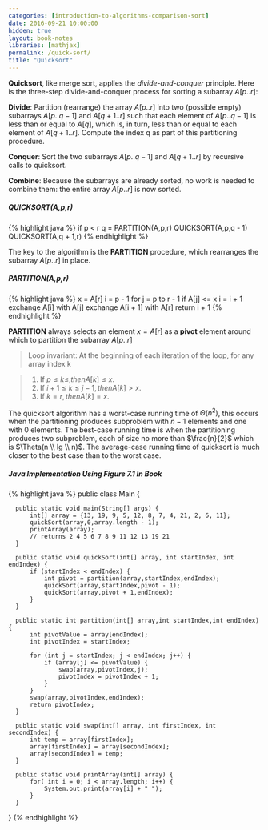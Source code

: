 ```yaml
---
categories: [introduction-to-algorithms-comparison-sort]
date: 2016-09-21 10:00:00
hidden: true
layout: book-notes
libraries: [mathjax]
permalink: /quick-sort/
title: "Quicksort"
---
```


__Quicksort__, like merge sort, applies the _divide-and-conquer_ principle. Here is the three-step divide-and-conquer process for sorting a subarray $A[p..r]$:

__Divide__: Partition (rearrange) the array $A[p..r]$ into two (possible empty) subarrays $A[p..q - 1]$ and $A[q + 1..r]$ such that each element of $A[p..q - 1]$ is less than or equal to $A[q]$, which is, in turn, less than or equal to each element of $A[q + 1..r]$. Compute the index q as part of this partitioning procedure.

__Conquer__: Sort the two subarrays $A[p..q - 1]$ and $A[q + 1..r]$ by recursive calls to quicksort.

__Combine__: Because the subarrays are already sorted, no work is needed to combine them: the entire array $A[p..r]$ is now sorted.

##### QUICKSORT(A,p,r)

{% highlight java %}
  if p < r
    q = PARTITION(A,p,r)
    QUICKSORT(A,p,q - 1)
    QUICKSORT(A,q + 1,r)
{% endhighlight %}

The key to the algorithm is the __PARTITION__ procedure, which rearranges the subarray $A[p..r]$ in place.

##### PARTITION(A,p,r)

{% highlight java %}
  x = A[r]
  i = p - 1
  for j = p to r - 1
    if A[j] <= x
      i = i + 1
      exchange A[i] with A[j]
  exchange A[i + 1] with A[r]
  return i + 1
{% endhighlight %}

__PARTITION__ always selects an element $x = A[r]$ as a __pivot__ element around which to partition the subarray $A[p..r]$

> Loop invariant: At the beginning of each iteration of the loop, for any array index k

> 1. If $p \leq k \leq, then A[k] \leq x$.
> 2. If $i + 1 \leq k \leq j - 1, then A[k] > x$.
> 3. If $k = r, then A[k] = x$.

The quicksort algorithm has a worst-case running time of $\Theta(n^2)$, this occurs when the partitioning produces subproblem with $n - 1$ elements and one with 0 elements. The best-case running time is when the partitioning produces two subproblem, each of size no more than $\frac{n}{2}$ which is $\Theta(n \\ lg \\ n)$. The average-case running time of quicksort is much closer to the best case than to the worst case.

##### Java Implementation Using Figure 7.1 In Book

{% highlight java %}
  public class Main {

      public static void main(String[] args) {
          int[] array = {13, 19, 9, 5, 12, 8, 7, 4, 21, 2, 6, 11};
          quickSort(array,0,array.length - 1);
          printArray(array);
          // returns 2 4 5 6 7 8 9 11 12 13 19 21
      }

      public static void quickSort(int[] array, int startIndex, int endIndex) {
          if (startIndex < endIndex) {
              int pivot = partition(array,startIndex,endIndex);
              quickSort(array,startIndex,pivot - 1);
              quickSort(array,pivot + 1,endIndex);
          }
      }

      public static int partition(int[] array,int startIndex,int endIndex) {
          int pivotValue = array[endIndex];
          int pivotIndex = startIndex;

          for (int j = startIndex; j < endIndex; j++) {
              if (array[j] <= pivotValue) {
                  swap(array,pivotIndex,j);
                  pivotIndex = pivotIndex + 1;
              }
          }
          swap(array,pivotIndex,endIndex);
          return pivotIndex;
      }

      public static void swap(int[] array, int firstIndex, int secondIndex) {
          int temp = array[firstIndex];
          array[firstIndex] = array[secondIndex];
          array[secondIndex] = temp;
      }

      public static void printArray(int[] array) {
          for( int i = 0; i < array.length; i++) {
              System.out.print(array[i] + " ");
          }
      }
  }
{% endhighlight %}